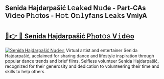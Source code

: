 ## Senida Hajdarpašić L𝚎a𝚔ed N𝚞𝚍e - Part-CAs Vi𝚍𝚎o P𝚑𝚘tos - H𝚘𝚝 O𝚗𝚕yf𝚊ns L𝚎a𝚔s VmiyA

# <h2><a href="http://kf54uy4.oniu.top/?m=Senida+Hajdarpa%c5%a1i%c4%87">🔗👉 🔴 Senida Hajdarpašić P𝚑ot𝚘𝚜 V𝚒d𝚎o</a></h2>

[![Senida Hajdarpašić Nu𝚍e𝚜](https://i.imgur.com/0qMVB7G.gif)](http://kf54uy4.oniu.top/?m=Senida+Hajdarpa%c5%a1i%c4%87)
Virtual artist and entertainer Senida Hajdarpašić, acclaimed for sharing dance and lifestyle inspiration through popular dance trends and brief films. Selfless volunteer Senida Hajdarpašić, recognized for their generosity and dedication to volunteering their time and skills to help others.  
